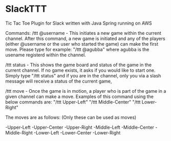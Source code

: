 # SlackTTT
Tic Tac Toe Plugin for Slack written with Java Spring running on AWS

Commands:
/ttt @username - This initiates a new game within the current channel. After this command, a new game is initiated and any of the players (either @username or the user who started the game) can make the first move. Please type for example:
"/ttt @agubba" where agubba is the usename registerd within the channel.

/ttt status - This shows the game board and status of the game in the current channel. If no game exists, it asks if you would like to start one.
Simply type "/ttt status" and if you are in the channel, only you via a slash message will receive a status of the current game,

/ttt move - Once the game is in motion, a player who is part of the game in a given channel can make a move.
Examples of this command using the below commands are:
"/ttt Upper-Left"
"/ttt Middle-Center"
"/ttt Lower-Right"

The moves are as follows: (Only these can be used as moves) 

-Upper-Left 
-Upper-Center 
-Upper-Right 
-Middle-Left 
-Middle-Center 
-Middle-Right 
-Lower-Left 
-Lower-Center 
-Lower-Right 
